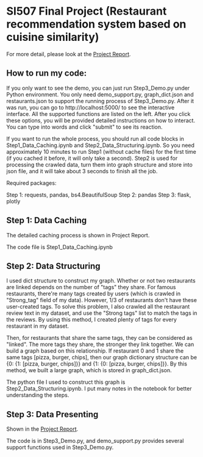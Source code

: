 # SI507 Final Project (Restaurant recommendation system based on cuisine similarity)

For more detail, please look at the [Project Report](leczhang_si507_project_report.pdf).

## How to run my code:

If you only want to see the demo, you can just run Step3_Demo.py under Python environment. You only need demo_support.py, graph_dict.json and restaurants.json to support the running process of Step3_Demo.py. After it was run, you can go to http://localhost:5000/ to see the interactive interface. All the supported functions are listed on the left. After you click these options, you will be provided detailed instructions on how to interact. You can type into words and click "submit" to see its reaction.

If you want to run the whole process, you should run all code blocks in Step1_Data_Caching.ipynb and Step2_Data_Structuring.ipynb. So you need approximately 10 minutes to run Step1 (without cache files) for the first time (if you cached it before, it will only take a second). Step2 is used for processing the crawled data, turn them into graph structure and store into json file, and it will take about 3 seconds to finish all the job.

Required packages:

Step 1: requests, pandas, bs4.BeautifulSoup
Step 2: pandas
Step 3: flask, plotly


## Step 1: Data Caching

The detailed caching process is shown in Project Report.

The code file is Step1_Data_Caching.ipynb

## Step 2: Data Structuring

I used dict structure to construct my graph. Whether or not two restaurants are linked depends on the number of "tags" they share. For famous restaurants, there're many tags created by users (which is crawled in "Strong_tag" field of my data). However, 1/3 of restaurants don't have these user-created tags. To solve this problem, I also crawled all the restaurant review text in my dataset, and use the "Strong tags" list to match the tags in the reviews. By using this method, I created plenty of tags for every restaurant in my dataset.

Then, for restaurants that share the same tags, they can be considered as "linked". The more tags they share, the stronger they link together. We can build a graph based on this relationship. If restaurant 0 and 1 share the same tags [pizza, burger, chips], then our graph dictionary structure can be {0: {1: [pizza, burger, chips]}} and {1: {0: [pizza, burger, chips]}}. By this method, we built a large graph, which is stored in graph_dict.json.

The python file I used to construct this graph is Step2_Data_Structuring.ipynb. I put many notes in the notebook for better understanding the steps.

## Step 3: Data Presenting

Shown in the [Project Report](leczhang_si507_project_report.pdf).

The code is in Step3_Demo.py, and demo_support.py provides several support functions used in Step3_Demo.py.
